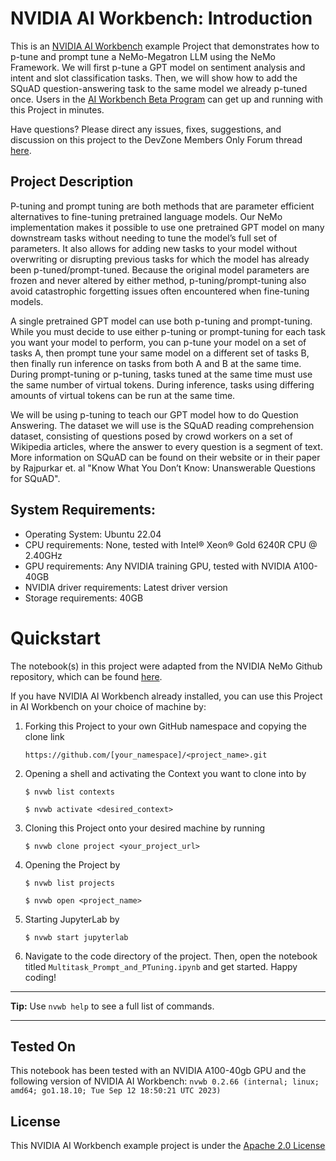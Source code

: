 # NVIDIA AI Workbench: Introduction
This is an [NVIDIA AI Workbench](https://developer.nvidia.com/blog/develop-and-deploy-scalable-generative-ai-models-seamlessly-with-nvidia-ai-workbench/) example Project that demonstrates how to p-tune and prompt tune a NeMo-Megatron LLM using the NeMo Framework. We will first p-tune a GPT model on sentiment analysis and intent and slot classification tasks. Then, we will show how to add the SQuAD question-answering task to the same model we already p-tuned once. Users in the [AI Workbench Beta Program](https://developer.nvidia.com/ai-workbench-beta) can get up and running with this Project in minutes. 

Have questions? Please direct any issues, fixes, suggestions, and discussion on this project to the DevZone Members Only Forum thread [here](https://forums.developer.nvidia.com/t/support-workbench-example-project-nemo-p-tuning/278370/1). 

## Project Description
P-tuning and prompt tuning are both methods that are parameter efficient alternatives to fine-tuning pretrained language models. Our NeMo implementation makes it possible to use one pretrained GPT model on many downstream tasks without needing to tune the model’s full set of parameters. It also allows for adding new tasks to your model without overwriting or disrupting previous tasks for which the model has already been p-tuned/prompt-tuned. Because the original model parameters are frozen and never altered by either method, p-tuning/prompt-tuning also avoid catastrophic forgetting issues often encountered when fine-tuning models.

A single pretrained GPT model can use both p-tuning and prompt-tuning. While you must decide to use either p-tuning or prompt-tuning for each task you want your model to perform, you can p-tune your model on a set of tasks A, then prompt tune your same model on a different set of tasks B, then finally run inference on tasks from both A and B at the same time. During prompt-tuning or p-tuning, tasks tuned at the same time must use the same number of virtual tokens. During inference, tasks using differing amounts of virtual tokens can be run at the same time.

We will be using p-tuning to teach our GPT model how to do Question Answering. The dataset we will use is the SQuAD reading comprehension dataset, consisting of questions posed by crowd workers on a set of Wikipedia articles, where the answer to every question is a segment of text. More information on SQuAD can be found on their website or in their paper by Rajpurkar et. al "Know What You Don’t Know: Unanswerable Questions for SQuAD".

## System Requirements:
* Operating System: Ubuntu 22.04
* CPU requirements: None, tested with Intel&reg; Xeon&reg; Gold 6240R CPU @ 2.40GHz
* GPU requirements: Any NVIDIA training GPU, tested with NVIDIA A100-40GB
* NVIDIA driver requirements: Latest driver version
* Storage requirements: 40GB

# Quickstart
The notebook(s) in this project were adapted from the NVIDIA NeMo Github repository, which can be found [here](https://github.com/NVIDIA/NeMo/tree/main/tutorials/nlp).

If you have NVIDIA AI Workbench already installed, you can use this Project in AI Workbench on your choice of machine by:
1. Forking this Project to your own GitHub namespace and copying the clone link

   ```https://github.com/[your_namespace]/<project_name>.git```
   
2. Opening a shell and activating the Context you want to clone into by

   ```
   $ nvwb list contexts
   
   $ nvwb activate <desired_context>
   ```
   
3. Cloning this Project onto your desired machine by running

   ```
   $ nvwb clone project <your_project_url>
   ```
   
4. Opening the Project by

   ```
   $ nvwb list projects
   
   $ nvwb open <project_name>
   ```
   
5. Starting JupyterLab by

   ```
   $ nvwb start jupyterlab
   ```

6. Navigate to the code directory of the project. Then, open the notebook titled ```Multitask_Prompt_and_PTuning.ipynb``` and get started. Happy coding!

---
**Tip:** Use ```nvwb help``` to see a full list of commands. 

---

## Tested On
This notebook has been tested with an NVIDIA A100-40gb GPU and the following version of NVIDIA AI Workbench: ```nvwb 0.2.66 (internal; linux; amd64; go1.18.10; Tue Sep 12 18:50:21 UTC 2023)```

## License
This NVIDIA AI Workbench example project is under the [Apache 2.0 License](https://github.com/NVIDIA/nemo-ptuning/blob/main/LICENSE.txt)
